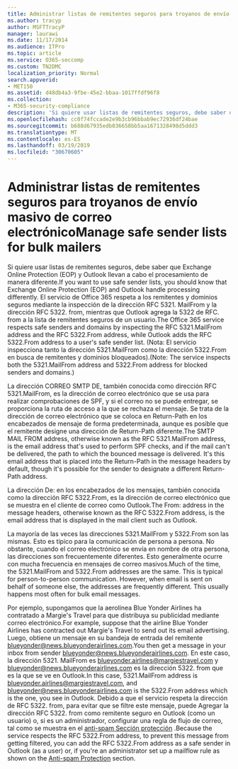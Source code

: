 ```yaml
---
title: Administrar listas de remitentes seguros para troyanos de envío masivo de correo electrónico
ms.author: tracyp
author: MSFTTracyP
manager: laurawi
ms.date: 11/17/2014
ms.audience: ITPro
ms.topic: article
ms.service: O365-seccomp
ms.custom: TN2DMC
localization_priority: Normal
search.appverid:
- MET150
ms.assetid: d48db4a3-9fbe-45e2-bbaa-1017ffdf96f8
ms.collection:
- M365-security-compliance
description: 'Si quiere usar listas de remitentes seguros, debe saber que Exchange Online Protection (EOP) y Outlook llevan a cabo el procesamiento de manera diferente. El servicio respeta los remitentes y los dominios seguros al inspeccionar la dirección RFC 5321.MailFrom y la dirección RFC 5322.From, mientras que Outlook agrega la dirección RFC 5322.From a la lista de remitentes seguros de un usuario. (Nota: El servicio inspecciona tanto la dirección 5321.MailFrom como la dirección 5322.From en busca de remitentes y dominios bloqueados).'
ms.openlocfilehash: cc0f74fccade2e9b3cb96bbab9ec72936df24bae
ms.sourcegitcommit: b688d67935edb036658bb5aa1671328498d5ddd3
ms.translationtype: MT
ms.contentlocale: es-ES
ms.lasthandoff: 03/19/2019
ms.locfileid: "30670605"
---
```

# <a name="manage-safe-sender-lists-for-bulk-mailers"></a><span data-ttu-id="76603-105">Administrar listas de remitentes seguros para troyanos de envío masivo de correo electrónico</span><span class="sxs-lookup"><span data-stu-id="76603-105">Manage safe sender lists for bulk mailers</span></span>

<span data-ttu-id="76603-106">Si quiere usar listas de remitentes seguros, debe saber que Exchange Online Protection (EOP) y Outlook llevan a cabo el procesamiento de manera diferente.</span><span class="sxs-lookup"><span data-stu-id="76603-106">If you want to use safe sender lists, you should know that Exchange Online Protection (EOP) and Outlook handle processing differently.</span></span> <span data-ttu-id="76603-107">El servicio de Office 365 respeta a los remitentes y dominios seguros mediante la inspección de la dirección RFC 5321. MailFrom y la dirección RFC 5322. from, mientras que Outlook agrega la 5322 de RFC. from a la lista de remitentes seguros de un usuario.</span><span class="sxs-lookup"><span data-stu-id="76603-107">The Office 365 service respects safe senders and domains by inspecting the RFC 5321.MailFrom address and the RFC 5322.From address, while Outlook adds the RFC 5322.From address to a user's safe sender list.</span></span> <span data-ttu-id="76603-108">(Nota: El servicio inspecciona tanto la dirección 5321.MailFrom como la dirección 5322.From en busca de remitentes y dominios bloqueados).</span><span class="sxs-lookup"><span data-stu-id="76603-108">(Note: The service inspects both the 5321.MailFrom address and 5322.From address for blocked senders and domains.)</span></span>
  
<span data-ttu-id="76603-p103">La dirección CORREO SMTP DE, también conocida como dirección RFC 5321.MailFrom, es la dirección de correo electrónico que se usa para realizar comprobaciones de SPF, y si el correo no se puede entregar, se proporciona la ruta de acceso a la que se rechaza el mensaje. Se trata de la dirección de correo electrónico que se coloca en Return-Path en los encabezados de mensaje de forma predeterminada, aunque es posible que el remitente designe una dirección de Return-Path diferente.</span><span class="sxs-lookup"><span data-stu-id="76603-p103">The SMTP MAIL FROM address, otherwise known as the RFC 5321.MailFrom address, is the email address that's used to perform SPF checks, and if the mail can't be delivered, the path to which the bounced message is delivered. It's this email address that is placed into the Return-Path in the message headers by default, though it's possible for the sender to designate a different Return-Path address.</span></span>
  
<span data-ttu-id="76603-111">La dirección De: en los encabezados de los mensajes, también conocida como la dirección RFC 5322.From, es la dirección de correo electrónico que se muestra en el cliente de correo como Outlook.</span><span class="sxs-lookup"><span data-stu-id="76603-111">The From: address in the message headers, otherwise known as the RFC 5322.From address, is the email address that is displayed in the mail client such as Outlook.</span></span>
  
<span data-ttu-id="76603-p104">La mayoría de las veces las direcciones 5321.MailFrom y 5322.From son las mismas. Esto es típico para la comunicación de persona a persona. No obstante, cuando el correo electrónico se envía en nombre de otra persona, las direcciones son frecuentemente diferentes. Esto generalmente ocurre con mucha frecuencia en mensajes de correo masivos.</span><span class="sxs-lookup"><span data-stu-id="76603-p104">Much of the time, the 5321.MailFrom and 5322.From addresses are the same. This is typical for person-to-person communication. However, when email is sent on behalf of someone else, the addresses are frequently different. This usually happens most often for bulk email messages.</span></span>
  
<span data-ttu-id="76603-116">Por ejemplo, supongamos que la aerolínea Blue Yonder Airlines ha contratado a Margie's Travel para que distribuya su publicidad mediante correo electrónico.</span><span class="sxs-lookup"><span data-stu-id="76603-116">For example, suppose that the airline Blue Yonder Airlines has contracted out Margie's Travel to send out its email advertising.</span></span> <span data-ttu-id="76603-117">Luego, obtiene un mensaje en su bandeja de entrada del remitente blueyonder@news.blueyonderairlines.com.</span><span class="sxs-lookup"><span data-stu-id="76603-117">You then get a message in your inbox from sender blueyonder@news.blueyonderairlines.com.</span></span> <span data-ttu-id="76603-118">En este caso, la dirección 5321. MailFrom es blueyonder.airlines@margiestravel.com y blueyonder@news.blueyonderairlines.com es la dirección 5322. from que es la que se ve en Outlook.</span><span class="sxs-lookup"><span data-stu-id="76603-118">In this case, 5321.MailFrom address is blueyonder.airlines@margiestravel.com, and blueyonder@news.blueyonderairlines.com is the 5322.From address which is the one, you see in Outlook.</span></span> <span data-ttu-id="76603-119">Debido a que el servicio respeta la dirección de RFC 5322. from, para evitar que se filtre este mensaje, puede Agregar la dirección RFC 5322. from como remitente seguro en Outlook (como un usuario) o, si es un administrador, configurar una regla de flujo de correo, tal como se muestra en el [anti-spam Sección protección](anti-spam-protection.md) .</span><span class="sxs-lookup"><span data-stu-id="76603-119">Because the service respects the RFC 5322.From address, to prevent this message from getting filtered, you can add the RFC 5322.From address as a safe sender in Outlook (as a user) or, if you're an administrator set up a mailflow rule as shown on the [Anti-spam Protection](anti-spam-protection.md) section.</span></span>
  

